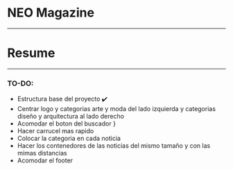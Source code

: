 # NEO Magazine 

---

# Resume

---

### TO-DO:

* Estructura base del proyecto :heavy_check_mark:
* Centrar logo y categorias arte y moda del lado izquierda y categorias diseño y arquitectura al lado derecho
* Acomodar el boton del buscador }
* Hacer carrucel mas rapido 
* Colocar la categoria en cada noticia 
* Hacer los contenedores de las noticias del mismo tamaño y con las mimas distancias 
* Acomodar el footer